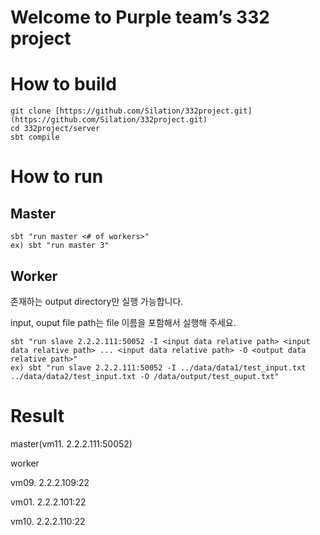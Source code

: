 # Welcome to Purple team’s 332 project

# How to build

```
git clone [https://github.com/Silation/332project.git](https://github.com/Silation/332project.git)
cd 332project/server
sbt compile
```

# How to run

## Master

```
sbt "run master <# of workers>"
ex) sbt "run master 3"
```

## Worker

존재하는 output directory만 실행 가능합니다.

input, ouput file path는 file 이름을 포함해서 실행해 주세요.

```
sbt "run slave 2.2.2.111:50052 -I <input data relative path> <input data relative path> ... <input data relative path> -O <output data relative path>"
ex) sbt "run slave 2.2.2.111:50052 -I ../data/data1/test_input.txt ../data/data2/test_input.txt -O /data/output/test_ouput.txt"
```

# Result

master(vm11. 2.2.2.111:50052)

worker

vm09. 2.2.2.109:22


vm01. 2.2.2.101:22

vm10. 2.2.2.110:22
